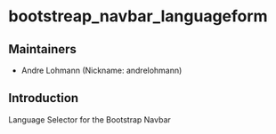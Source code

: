 # bootstreap_navbar_languageform

## Maintainers

 * Andre Lohmann (Nickname: andrelohmann)
  <lohmann dot andre at googlemail dot com>

## Introduction

Language Selector for the Bootstrap Navbar